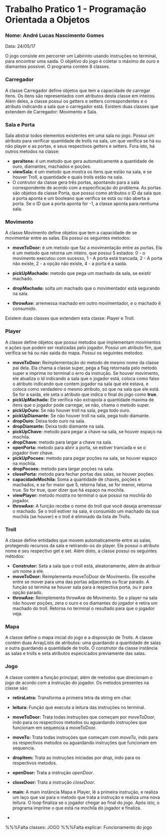 # Trabalho Pratico 1 - Programação Orientada a Objetos
### Nome: André Lucas Nascimento Gomes
Data: 24/05/17


O jogo consiste em percorrer um Labirinto usando instruções no terminal, para encontrar uma saida. O objetivo do jogo é coletar o máximo de ouro e diamantes possivel. O programa contém 8 classes. 

### Carregador

A classe Carregador define objetos que tem a capacidade de carregar itens. Os itens são representados com atributos desta classe em inteiros. Além deles, a classe possui os getters e setters correspondentes e o atributo indicando a sala que o carregador está. Existem duas classes que extendem de Carregador: Movimento e Sala.

### Sala e Porta

Sala abstrai todos elementos existentes em uma sala no jogo. Possui um atributo para verificar quantidade de trolls na sala, um que verifica se há ou não player e as portas, e seus respectivos getters e setters. Fora isto, há outros metodos na classe:
- **geraItens:** é um metodo que gera automaticamente a quantidade de ouro, diamantes, machados e poções.
- **viewSala:** é um metodo que mostra os itens que estão na sala, e se houver Troll, a quantidade e quais trolls estão na sala.
- O contrutor da classe gera três portas, apontando para a sala correspondente de acordo com a especificação do problema.
As portas são objetos da classe Porta, que possui como atributos o ID da sala que a porta aponta e um booleano que verifica se está ou não aberta a porta. Se o ID que a porta aponta for -1, a classe aponta para nenhuma sala.

### Movimento

A classe Movimento define objetos que tem a capacidade de se movimentar entre as salas. Ela possui os seguintes metodos:
- **moveToDoor:** é um metodo que faz a movimentação entre as portas. Ela é um metodo que retorna um inteiro, que possui 5 estados: 0 - o movimento executou com sucesso, 1 - A porta está trancada, 2 - A porta não existe, 2 - a opção não existe, 4 - a porta é a saida.
- **pickUpMachado:** metodo que pega um machado da sala, se existir machado.

- **dropMachado:** solta um machado que o movimentador está segurando na sala.

- **throwAxe:** arremessa machado em outro movimentador, e o machado é consumido.

Existem duas classes que extendem esta classe: Player e Troll.

### Player

A classe define objetos que possui metodos que implementam movimentos e ações que podem ser realizadas pelo jogador. Possui um atributo fim, que verifica se há ou não saida do mapa. Possui os seguintes metodos:
- **moveToDoor:** Reimplementação do metodo de mesmo nome da classe pai dela. Ela chama a classe super, pega a flag retornada pelo metodo super e imprime no terminal o erro da instrução. Se houver movimento, ele atualiza o id indicando a sala que o jogador está, coloca como falso o atributo indicando que contem jogador na sala que ele estava, e coloca como verdadeiro o mesmo atributo, só que na sala que ele está. Se for a saida, ele seta o atributo que indica o final do jogo como **true**.
- **pickUpMachado:** Ele verifica não extrapola a quantidade maxima de itens que o jogador pode carregar, se não, chama o metodo super.
- **pickUpOuro:** Se não houver troll na sala, pega todo ouro.
- **pickUpDiamante:** Se não houver troll na sala, pega todo diamante.
- **dropOuro:** Deixa todo ouro na sala.
- **dropDiamante:** Deixa todo diamante na sala.
- **pickUpChave:** metodo para pegar a chave na sala, se houver espaço na mochila.
- **dropChave:** metodo para largar a chave na sala.
- **openPorta:** metodo para abrir a porta, se estiver trancada e se o jogador tiver chave.
- **pickUpPocoes:** metodo para pegar poções na sala, se houver espaço na mochila.
- **dropPocoes:** metodo para largar poções na sala.
- **closePorta:** metodo para fechar portas das salas, se houver poções.
- **capacidadeMochila:** Soma a quantidade de chaves, poções e machados, e se for maior que 5, retorna false, se for menor, retorna true. Se for true, quer dizer que há espaço na mochila.
- **viewPlayer:** metodo mostra no terminal o que possui na mochila do jogador.
- **throwAxe:** A função recebe o nome do troll que você deseja arremessar o machado. Se o troll estiver na sala, é consumido um machado da sua mochila (se houver) e o troll é eliminado da lista de Trolls.

### Troll

A classe define entidades que movem automaticamente entre as salas, protegendo recursos da sala e retirando-os do player. Ele possui o atributo nome e seu respectivo get e set. Além disto, a classe possui os seguintes métodos:
- **Construtor:** Seta a sala que o troll está, aleatoriamente, além de atribuir um nome a ele.
- **moveToDoor:** Reimplementa moveToDoor de Movimento. Ele escolhe entre se mover para uma das portas adjacentes ou ficar parado. A função só termina se houver sala para a respectiva porta, ou ir para opção parado.
- **throwAxe:** Reimplementa throwAxe de Movimento. Se o player na sala não houver poções, zera o ouro e os diamantes do jogador e retira um machado do troll. Retorna no terminal o resultado para que o jogador veja.

### Mapa

A classe define o mapa inicial do jogo e a disposição de Trolls. A classe contém duas ArrayLists de atributos: uma guardando a quantidade de salas e outra guardando a quantidade de trolls. O construtor da classe instância as salas e trolls e seta atributos especicados previamente das salas.


### Jogo

A classe contém a função principal, além de metodos que direcionam o jogo de acordo com a instrução do jogador. Os metodos presentes na classe são:
- **retiraLetra:** Transforma a primeira letra da string em char.
- **leitura:** Função que executa a leitura das instruções no terminal.
- **moveToDoor:** Trata todas instruções que começam por *moveToDoor*, indo para os respectivos metodos ou aguardando instruções que funcionam em sequencia a moveToDoor.
- **moveTo:** Trata todas instruções que começam com *moveTo*, indo para os respectivos metodos ou aguardando instruções que funcionam em sequencia.
- **dropItem:** Trata as instruções iniciadas por *drop*, indo para os respectivos metodos.
- **openDoor:** Trata a instrução *openDoor*.
- **closeDoor:** Trata a instrução *closeDoor*.
- **main:** A main instância Mapa e Player, lê a primeira instrução, e realiza um laço que vai para o metodo que trata a instrução e realiza uma nova leitura. O loop finaliza se o jogador chegar ao final do jogo. Após isto, o programa imprime o que está na mochila do jogador e finaliza.

- 

%%%Falta classes: JOGO
%%%Falta explicar: Funcionamento do jogo
